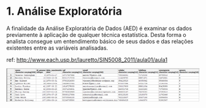 # 1. Análise Exploratória

A finalidade da Análise Exploratória de Dados (AED) é
examinar os dados previamente à aplicação de qualquer
técnica estatística. Desta forma o analista consegue um
entendimento básico de seus dados e das relações existentes
entre as variáveis analisadas.

ref: http://www.each.usp.br/lauretto/SIN5008_2011/aula01/aula1


![](https://github.com/andrebvitoria/Trabalho-Integrado-5-Periodo/blob/master/Banco%20de%20dados/imagens/select_pessoa.PNG)
